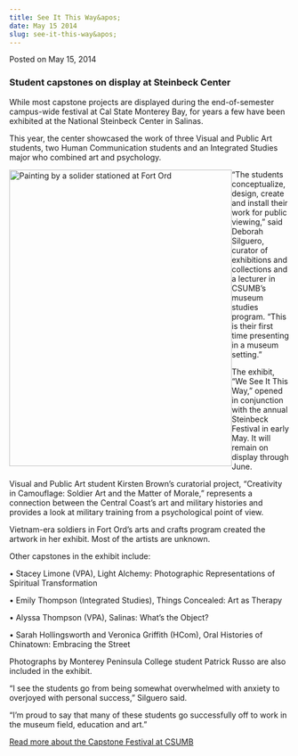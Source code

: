 ```yaml
---
title: See It This Way&apos;
date: May 15 2014
slug: see-it-this-way&apos;
---
```





<span class="date">Posted on May 15, 2014    </span>
<h3>Student capstones on display at Steinbeck Center</h3>
<p>While most capstone projects are displayed during the
end-of-semester campus-wide festival at Cal State Monterey Bay, for
years a few have been exhibited at the National Steinbeck Center in
Salinas.</p>
<p>This year, the center showcased the work of three Visual and
Public Art students, two Human Communication students and an
Integrated Studies major who combined art and psychology.</p>
<p><img alt="Painting by a solider stationed at Fort Ord" src="http://news.csumb.edu/sites/default/files/65/attachments/news/images/kristin_brown_2jpg.jpg" style="float:left; width:400px; height:532px">&#x201C;The students
conceptualize, design, create and install their work for public
viewing,&#x201D; said Deborah Silguero, curator of exhibitions and
collections and a lecturer in CSUMB&#x2019;s museum studies program. &#x201C;This
is their first time presenting in a museum setting.&#x201D;</img></p>
<p>The exhibit, &#x201C;We See It This Way,&#x201D; opened in conjunction with
the annual Steinbeck Festival in early May. It will remain on
display through June.</p>
<p>Visual and Public Art student Kirsten Brown&#x2019;s curatorial
project, &#x201C;Creativity in Camouflage: Soldier Art and the Matter of
Morale,&#x201D; represents a connection between the Central Coast&#x2019;s art
and military histories and provides a look at military training
from a psychological point of view.</p>
<p>Vietnam-era soldiers in Fort Ord&#x2019;s arts and crafts program
created the artwork in her exhibit. Most of the artists are
unknown.</p>
<p>Other capstones in the exhibit include:</p>
<p>&#x2022; Stacey Limone (VPA), Light Alchemy: Photographic
Representations of Spiritual Transformation</p>
<p>&#x2022; Emily Thompson (Integrated Studies), Things Concealed: Art as
Therapy</p>
<p>&#x2022; Alyssa Thompson (VPA), Salinas: What&#x2019;s the Object?</p>
<p>&#x2022; Sarah Hollingsworth and Veronica Griffith (HCom), Oral
Histories of Chinatown: Embracing the Street</p>
<p>Photographs by Monterey Peninsula College student Patrick Russo
are also included in the exhibit.</p>
<p>&#x201C;I see the students go from being somewhat overwhelmed with
anxiety to overjoyed with personal success,&#x201D; Silguero said.</p>
<p>&#x201C;I&#x2019;m proud to say that many of these students go successfully
off to work in the museum field, education and art.&#x201D;</p>
<p><a href="../12/capping-college-senior-projects.html" rel="nofollow">Read more about the Capstone Festival at CSUMB</a><br>
&#xA0;</br></p>





